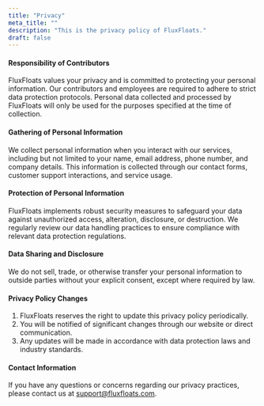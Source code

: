 ```yaml
---
title: "Privacy"
meta_title: ""
description: "This is the privacy policy of FluxFloats."
draft: false
---
```


#### Responsibility of Contributors

FluxFloats values your privacy and is committed to protecting your personal information. Our contributors and employees are required to adhere to strict data protection protocols. Personal data collected and processed by FluxFloats will only be used for the purposes specified at the time of collection.

#### Gathering of Personal Information

We collect personal information when you interact with our services, including but not limited to your name, email address, phone number, and company details. This information is collected through our contact forms, customer support interactions, and service usage.

#### Protection of Personal Information

FluxFloats implements robust security measures to safeguard your data against unauthorized access, alteration, disclosure, or destruction. We regularly review our data handling practices to ensure compliance with relevant data protection regulations.

#### Data Sharing and Disclosure

We do not sell, trade, or otherwise transfer your personal information to outside parties without your explicit consent, except where required by law.

#### Privacy Policy Changes

1. FluxFloats reserves the right to update this privacy policy periodically.
2. You will be notified of significant changes through our website or direct communication.
3. Any updates will be made in accordance with data protection laws and industry standards.

#### Contact Information

If you have any questions or concerns regarding our privacy practices, please contact us at support@fluxfloats.com.
